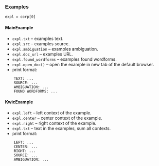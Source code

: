 ### Examples
`expl = corp[0]`
#### MainExample
* `expl.txt` – examples text.
* `expl.src` – examples source.
* `expl.ambiguation` – examples ambiguation.
* `expl.doc_url` – examples URL.
* `expl.found_wordforms` – examples found wordforms.
* `expl.open_doc()` – open the example in new tab of the default browser.
* print format: <br>
```
    TEXT: ...
    SOURCE: ...
    AMBIGUATION: ...
    FOUND WORDFORMS: ...
```

#### KwicExample
* `expl.left` – left context of the example.
* `expl.center` – center context of the example.
* `expl.right` – right context of the example.
* `expl.txt` – text in the examples, sum all contexts.
* print format:
```
    LEFT: ...
    CENTER: ...
    RIGHT: ...
    SOURCE: ...
    AMBIGUATION: ...
```
    